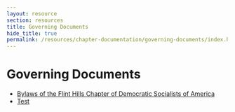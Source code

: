 ```yaml
---
layout: resource
section: resources
title: Governing Documents
hide_title: true
permalink: /resources/chapter-documentation/governing-documents/index.html
---
```


# Governing Documents

- [Bylaws of the Flint Hills Chapter of Democratic Socialists of America](files/2025-05-28-bylaws.md)
- [Test](files/test.md)
